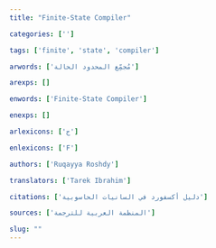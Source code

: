 ```yaml
---
title: "Finite-State Compiler"

categories: ['']

tags: ['finite', 'state', 'compiler']

arwords: ['مُجمِّع المحدود الحالة']

arexps: []

enwords: ['Finite-State Compiler']

enexps: []

arlexicons: ['ج']

enlexicons: ['F']

authors: ['Ruqayya Roshdy']

translators: ['Tarek Ibrahim']

citations: ['دليل أكسفورد في السانيات الحاسوبية']

sources: ['المنظمة العربية للترجمة']

slug: ""
---
```

